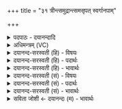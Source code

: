 +++
title = "३१ त्रीन्त्समुद्रान्त्समसृपत् स्वर्गानपाम्"

+++
<details><summary>पदपाठः - दयानन्दादि</summary>

त्रीन्। स॒मु॒द्रान्। सम्। अ॒सृ॒प॒त्। स्व॒र्गानिति॑ स्वः॒ऽगान्। अ॒पाम्। पतिः॑। वृ॒ष॒भः। इष्ट॑कानाम्। पुरी॑षम्। वसा॑नः। सु॒कृ॒तस्येति॑ सुऽकृ॒तस्य॑। लो॒के। तत्र॑। ग॒च्छ॒। यत्र॑। पूर्वे॒। परे॑ता॒ इति परा॑ऽइताः। ३१।
</details>

<details><summary>अधिमन्त्रम् (VC)</summary>

- वरुणो देवता
- गोतम ऋषिः
- त्रिष्टुप्
- धैवतः
</details>

<details><summary>दयानन्द-सरस्वती (हि) - विषयः</summary>

अब मनुष्यों को उस वसन्त में सुखप्राप्ति के लिये क्या करना चाहिये, यह विषय अगले मन्त्र में कहा है ॥
</details>

<details><summary>दयानन्द-सरस्वती (हि) - पदार्थः</summary>

पदार्थान्वयभाषाः -  हे विद्वान् पुरुष ! जैसे (अपाम्) प्राणों का (पतिः) रक्षक (वृषभः) वर्षा का हेतु (पुरीषम्) पूर्ण सुखकारक जल को (वसानः) धारणा करता हुआ सूर्य्य (इष्टकानाम्) कामनाओं की प्राप्ति के हेतु पदार्थों के आधाररूप (त्रीन्) ऊपर, नीचे और मध्य में रहनेवाले तीन प्रकार के (समुद्रान्) सब पदार्थों के स्थान भूत, भविष्यत् और वर्त्तमान (स्वर्गान्) सुख प्राप्त करानेहारे लोकों को (समसृपत्) प्राप्त होता है, वैसे आप भी प्राप्त हूजिये। (यत्र) जिस धर्मयुक्त वसन्त के मार्ग में (सुकृतस्य) सुन्दर धर्म करनेहारे पुरुष के (लोके) देखने योग्य स्थान वा मार्ग में (पूर्वे) प्राचीन लोग (परेताः) सुख को प्राप्त हुए (तत्र) उसी वसन्त के सेवनरूप मार्ग में आप भी (गच्छ) चलिये ॥३१ ॥
</details>

<details><summary>दयानन्द-सरस्वती (हि) - भावार्थः</summary>

भावार्थभाषाः -  इस मन्त्र में वाचकलुप्तोपमालङ्कार है। मनुष्यों को चाहिये कि धर्मात्माओं के मार्ग से चलते हुए शारीरिक, वाचिक और मानसिक तीनों प्रकार के सुखों को प्राप्त होवें और जिसमें कामना पूरी हो, वैसा प्रयत्न करें। जैसे वसन्त आदि ऋतु अपने क्रम से वर्त्तते हुए अपने-अपने चिह्न प्राप्त करते हैं, वैसे ऋतुओं के अनुकूल व्यवहार कर के आनन्द को प्राप्त होवें ॥३१ ॥
</details>

<details><summary>दयानन्द-सरस्वती (सं) - विषयः</summary>

अथ जनैस्तत्र सुखप्राप्तये किमाचरणीयमित्याह ॥
</details>

<details><summary>दयानन्द-सरस्वती (सं) - पदार्थः</summary>

पदार्थान्वयभाषाः -  हे विद्वंस्त्वं ! यथाऽपांपतिर्वृषभः पुरीषं वसानः सन्निष्टकानां त्रीन् समुद्रांल्लोकान् स्वर्गान् समसृपत्। संसर्पति तथा सर्प। यत्र सुकृतस्य लोके मार्गे पूर्वे परेतास्तत्र त्वमपि गच्छ ॥३१ ॥
</details>

<details><summary>दयानन्द-सरस्वती (सं) - भावार्थः</summary>

भावार्थभाषाः -  अत्र वाचकलुप्तोमालङ्कारः। मनुष्यैर्धार्मिकाणां मार्गेण गच्छद्भिः शारीरिकवाचिकमानसानि त्रिविधानि सुखानि प्राप्तव्यानि। यत्र कामा अलं स्युस्तत्र प्रयतितव्यम्। यथा वसन्तादय ऋतवः क्रमेण वर्त्तित्वा स्वानि स्वानि लिङ्गान्यभिपद्यन्ते, तथर्त्वनुकूलान् व्यवहारान् कृत्वाऽऽनन्दयितव्यम् ॥३१ ॥
</details>

<details><summary>सविता जोशी ← दयानन्दः (म) - भावार्थः</summary>

भावार्थभाषाः -  या मंत्रात वाचकलुप्तोपमालंकार आहे. सर्व माणसांनी धर्मात्म्याच्या मार्गाने चालून शारीरिक, वाचिक व मानसिक तिन्ही प्रकारचे सुख प्राप्त करावे. ज्यामुळे कामना पूर्ण होतील असे प्रयत्न करावेत. ज्याप्रमाणे वसंत वगैरे ऋतू अनुक्रमे आपली चिन्हे दर्शवितात त्याप्रमाणे माणसांनी ऋतूंचा अनुकूल व्यवहार करून आनंद प्राप्त करावा.
</details>